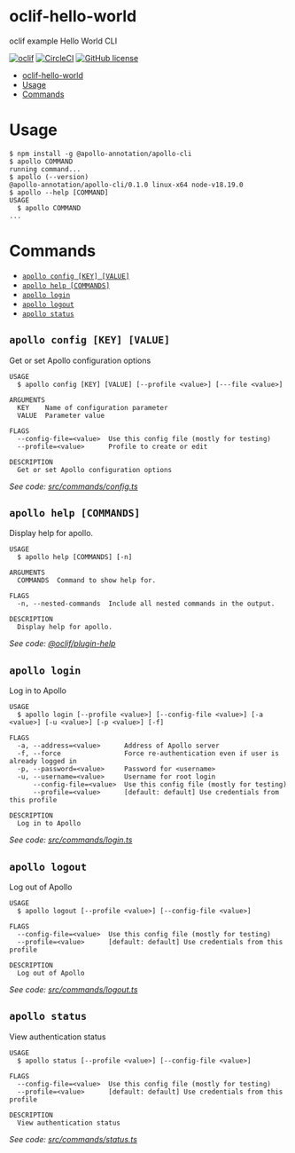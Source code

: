 # oclif-hello-world

oclif example Hello World CLI

[![oclif](https://img.shields.io/badge/cli-oclif-brightgreen.svg)](https://oclif.io)
[![CircleCI](https://circleci.com/gh/oclif/hello-world/tree/main.svg?style=shield)](https://circleci.com/gh/oclif/hello-world/tree/main)
[![GitHub license](https://img.shields.io/github/license/oclif/hello-world)](https://github.com/oclif/hello-world/blob/main/LICENSE)

<!-- toc -->
* [oclif-hello-world](#oclif-hello-world)
* [Usage](#usage)
* [Commands](#commands)
<!-- tocstop -->

# Usage

<!-- usage -->
```sh-session
$ npm install -g @apollo-annotation/apollo-cli
$ apollo COMMAND
running command...
$ apollo (--version)
@apollo-annotation/apollo-cli/0.1.0 linux-x64 node-v18.19.0
$ apollo --help [COMMAND]
USAGE
  $ apollo COMMAND
...
```
<!-- usagestop -->

# Commands

<!-- commands -->
* [`apollo config [KEY] [VALUE]`](#apollo-config-key-value)
* [`apollo help [COMMANDS]`](#apollo-help-commands)
* [`apollo login`](#apollo-login)
* [`apollo logout`](#apollo-logout)
* [`apollo status`](#apollo-status)

## `apollo config [KEY] [VALUE]`

Get or set Apollo configuration options

```
USAGE
  $ apollo config [KEY] [VALUE] [--profile <value>] [---file <value>]

ARGUMENTS
  KEY    Name of configuration parameter
  VALUE  Parameter value

FLAGS
  --config-file=<value>  Use this config file (mostly for testing)
  --profile=<value>      Profile to create or edit

DESCRIPTION
  Get or set Apollo configuration options
```

_See code: [src/commands/config.ts](https://github.com/GMOD/Apollo3/blob/v0.1.0/packages/apollo-cli/src/commands/config.ts)_

## `apollo help [COMMANDS]`

Display help for apollo.

```
USAGE
  $ apollo help [COMMANDS] [-n]

ARGUMENTS
  COMMANDS  Command to show help for.

FLAGS
  -n, --nested-commands  Include all nested commands in the output.

DESCRIPTION
  Display help for apollo.
```

_See code: [@oclif/plugin-help](https://github.com/oclif/plugin-help/blob/v6.0.8/src/commands/help.ts)_

## `apollo login`

Log in to Apollo

```
USAGE
  $ apollo login [--profile <value>] [--config-file <value>] [-a <value>] [-u <value>] [-p <value>] [-f]

FLAGS
  -a, --address=<value>      Address of Apollo server
  -f, --force                Force re-authentication even if user is already logged in
  -p, --password=<value>     Password for <username>
  -u, --username=<value>     Username for root login
      --config-file=<value>  Use this config file (mostly for testing)
      --profile=<value>      [default: default] Use credentials from this profile

DESCRIPTION
  Log in to Apollo
```

_See code: [src/commands/login.ts](https://github.com/GMOD/Apollo3/blob/v0.1.0/packages/apollo-cli/src/commands/login.ts)_

## `apollo logout`

Log out of Apollo

```
USAGE
  $ apollo logout [--profile <value>] [--config-file <value>]

FLAGS
  --config-file=<value>  Use this config file (mostly for testing)
  --profile=<value>      [default: default] Use credentials from this profile

DESCRIPTION
  Log out of Apollo
```

_See code: [src/commands/logout.ts](https://github.com/GMOD/Apollo3/blob/v0.1.0/packages/apollo-cli/src/commands/logout.ts)_

## `apollo status`

View authentication status

```
USAGE
  $ apollo status [--profile <value>] [--config-file <value>]

FLAGS
  --config-file=<value>  Use this config file (mostly for testing)
  --profile=<value>      [default: default] Use credentials from this profile

DESCRIPTION
  View authentication status
```

_See code: [src/commands/status.ts](https://github.com/GMOD/Apollo3/blob/v0.1.0/packages/apollo-cli/src/commands/status.ts)_
<!-- commandsstop -->
